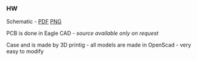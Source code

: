 ### HW
Schematic - [PDF](https://github.com/ok1cdj/ESP32-TCI-Controller/blob/23708d9d85b9f639ea453f3a993613e7e1514ead/HW/ESP32-TCI-Controller-sch.pdf) [PNG](https://github.com/ok1cdj/ESP32-TCI-Controller/blob/23708d9d85b9f639ea453f3a993613e7e1514ead/HW/EPS32-TCI-Controller-sch.png)

PCB is done in Eagle CAD - *source available only on request* 

Case and is made by 3D printig - all models are made in OpenScad - very easy to modify
